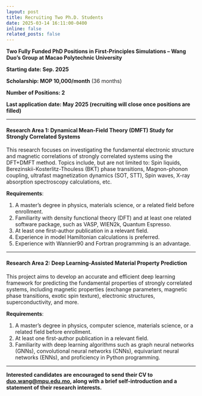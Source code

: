 ```yaml
---
layout: post
title: Recruiting Two Ph.D. Students
date: 2025-03-14 16:11:00-0400
inline: false
related_posts: false
---
```


**Two Fully Funded PhD Positions in First-Principles Simulations – Wang Duo’s Group at Macao Polytechnic University**

**Starting date: Sep. 2025**

**Scholarship: MOP 10,000/month** (36 months)

**Number of Positions: 2**

**Last application date: May 2025 (recruiting will close once positions are filled)**


---
#### **Research Area 1: Dynamical Mean-Field Theory (DMFT) Study for Strongly Correlated Systems**

This research focuses on investigating the fundamental electronic structure and magnetic correlations of strongly correlated systems using the DFT+DMFT method. Topics include, but are not limited to: Spin liquids, Berezinskii-Kosterlitz-Thouless (BKT) phase transitions, Magnon-phonon coupling, ultrafast magnetization dynamics (SOT, STT), Spin waves, X-ray absorption spectroscopy calculations, etc.

**Requirements**:
1. A master’s degree in physics, materials science, or a related field before enrollment.
2. Familiarity with density functional theory (DFT) and at least one related software package, such as VASP, WIEN2k, Quantum Espresso.
3. At least one first-author publication in a relevant field.
4. Experience in model Hamiltonian calculations is preferred.
5. Experience with Wannier90 and Fortran programming is an advantage.

---

#### **Research Area 2: Deep Learning-Assisted Material Property Prediction**

This project aims to develop an accurate and efficient deep learning framework for predicting the fundamental properties of strongly correlated systems, including magnetic properties (exchange parameters, magnetic phase transitions, exotic spin texture), electronic structures, superconductivity, and more.

**Requirements**:
1. A master’s degree in physics, computer science, materials science, or a related field before enrollment.
2. At least one first-author publication in a relevant field.
3. Familiarity with deep learning algorithms such as graph neural networks (GNNs), convolutional neural networks (CNNs), equivariant neural networks (ENNs), and proficiency in Python programming.

--- 

**Interested candidates are encouraged to send their CV to <duo.wang@mpu.edu.mo>, along with a brief self-introduction and a statement of their research interests.**
